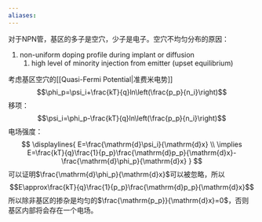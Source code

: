 ```yaml
---
aliases:
---
```

对于NPN管，基区的多子是空穴，少子是电子。空穴不均匀分布的原因：
1. non-uniform doping profile during implant or diffusion
	1. high level of minority injection from emitter (upset equilibrium)

考虑基区空穴的[[Quasi-Fermi Potential|准费米电势]]
$$\phi_p=\psi_i+\frac{kT}{q}ln\left(\frac{p_p}{n_i}\right)$$
移项：$$\psi_i=\phi_p-\frac{kT}{q}ln\left(\frac{p_p}{n_i}\right)$$
电场强度：$$
\displaylines{
E=\frac{\mathrm{d}\psi_i}{\mathrm{d}x} \\
\implies
E=\frac{kT}{q}\frac{1}{p_p}\frac{\mathrm{d}p_p}{\mathrm{d}x}-\frac{\mathrm{d}\phi_p}{\mathrm{d}x}
}
$$
可以证明$\frac{\mathrm{d}\phi_p}{\mathrm{d}x}$可以被忽略，所以$$E\approx\frac{kT}{q}\frac{1}{p_p}\frac{\mathrm{d}p_p}{\mathrm{d}x}$$
所以除非基区的掺杂是均匀的$\frac{\mathrm{p_p}}{\mathrm{d}x}=0$，否则基区内部将会存在一个电场。